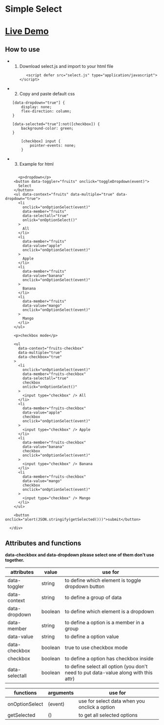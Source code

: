 # Simple Select

# [Live Demo](https://simple-select-ebon.vercel.app/)
 
## How to use

- 1. Download select.js and import to your html file
     ```
        <script defer src="select.js" type="application/javascript"></script>
     ```
- 2. Copy and paste default css

  ```
  [data-dropdown="true"] {
      display: none;
      flex-direction: column;
  }

  ```

  ```
  [data-selected="true"]:not([checkbox]) {
      background-color: green;
  }
  ```

  ```
      [checkbox] input {
          pointer-events: none;
      }

  ```

- 3. Example for html

```

      <p>dropdown</p>
    <button data-toggler="fruits" onclick="toggleDropdown(event)">
      Select
    </button>
    <ul data-context="fruits" data-multiple="true" data-dropdown="true">
      <li
        onclick="onOptionSelect(event)"
        data-member="fruits"
        data-selectall="true"
        onlick="onOptionSelect()"
      >
        All
      </li>
      <li
        data-member="fruits"
        data-value="apple"
        onclick="onOptionSelect(event)"
      >
        Apple
      </li>
      <li
        data-member="fruits"
        data-value="banana"
        onclick="onOptionSelect(event)"
      >
        Banana
      </li>
      <li
        data-member="fruits"
        data-value="mango"
        onclick="onOptionSelect(event)"
      >
        Mango
      </li>
    </ul>

    <p>checkbox mode</p>

    <ul
      data-context="fruits-checkbox"
      data-multiple="true"
      data-checkbox="true"
    >
      <li
        onclick="onOptionSelect(event)"
        data-member="fruits-checkbox"
        data-selectall="true"
        checkbox
        onlick="onOptionSelect()"
      >
        <input type="checkbox" /> All
      </li>
      <li
        data-member="fruits-checkbox"
        data-value="apple"
        checkbox
        onclick="onOptionSelect(event)"
      >
        <input type="checkbox" /> Apple
      </li>
      <li
        data-member="fruits-checkbox"
        data-value="banana"
        checkbox
        onclick="onOptionSelect(event)"
      >
        <input type="checkbox" /> Banana
      </li>
      <li
        data-member="fruits-checkbox"
        data-value="mango"
        checkbox
        onclick="onOptionSelect(event)"
      >
        <input type="checkbox" /> Mango
      </li>
    </ul>

    <button onclick="alert(JSON.stringify(getSelected()))">submit</button>

  </div>
```

## Attributes and functions
**data-checkbox and data-dropdown please select one of them don't use together.**

| attributes     | value   | use for                                                                             |
| -------------- | ------- | ----------------------------------------------------------------------------------- |
| data-toggler   | string  | to define which element is toggle dropdown button                                   |
| data-context   | string  | to define a group of data                                                           |
| data-dropdown  | boolean | to define which element is a dropdown                                               |
| data-member    | string  | to define a option is a member in a group                                           |
| data-value     | string  | to define a option value                                                            |
| data-checkbox  | boolean | true to use checkbox mode                                                           |
| checkbox       | boolean | to define a option has checkbox inside                                              |
| data-selectall | boolean | to define select all option (you don't need to put data-value along with this attr) |

| functions      | arguments | use for                                       |
| -------------- | --------- | --------------------------------------------- |
| onOptionSelect | (event)   | use for select data when you onclick a option |
| getSelected    | ()        | to get all selected options                   |
